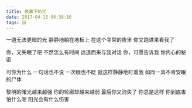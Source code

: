 ```yaml
---
title: 夜幕下的光
date: 2017-04-15 06:38:16
tags: 詩
---
```


一道无法更暗的光
静静地躺在地板上
在这个寻常的夜里
你又跑进来看我了

你，又失眠了吧
不然怎么有时间
远道而来与我对话
你，可愿告诉我
你内心的秘密

可你为什么
一句话也不说
一次眼也不眨
就这样静静地盯着我
如同一具不肯安眠的尸体

黎明的曙光越来越强
你的轮廓却越来越弱
最后你又消失了
你总是这样
你到底害怕什么呢
阳光会有什么伤害
